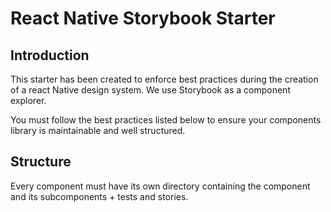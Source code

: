 # React Native Storybook Starter

## Introduction
This starter has been created to enforce best practices during the creation of a react Native design system. We use Storybook as a component explorer.

You must follow the best practices listed below to ensure your components library is maintainable and well structured.

## Structure
Every component must have its own directory containing the component and its subcomponents + tests and stories.

